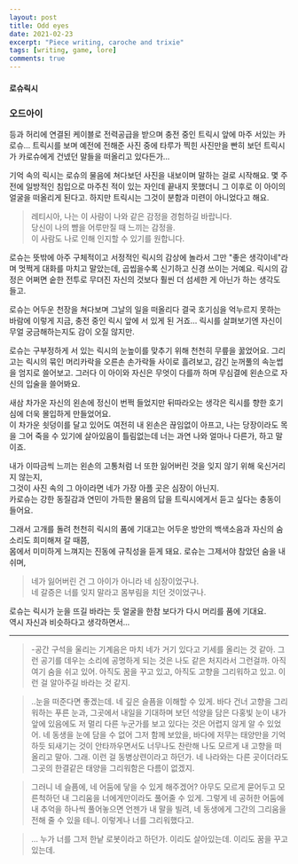 ```yaml
---
layout: post
title: Odd eyes
date: 2021-02-23
excerpt: "Piece writing, caroche and trixie"
tags: [writing, game, lore]
comments: true
---
```


#### 로슈릭시 
### 오드아이 


등과 허리에 연결된 케이블로 전력공급을 받으며 충전 중인 트릭시 앞에 마주 서있는 카로슈...
트릭시를 보며 예전에 전해준 사진 중에 타루가 찍힌 사진만을 빤히 보던 트릭시가 카로슈에게 건넸던 말들을 떠올리고 있다든가...


기억 속의 릭시는 로슈의 물음에 쳐다보던 사진을 내보이며 말하는 걸로 시작해요. 몇 주 전에 일방적인 침입으로 마주친 적이 있는 자인데 끝내지 못했더니 그 이후로 이 아이의 얼굴을 떠올리게 된다고. 하지만 트릭시는 그것이 분함과 미련이 아니었다고 해요.


> 레티시아, 나는 이 사람이 나와 같은 감정을 경험하길 바랍니다.  
> 당신이 나의 뺨을 어루만질 때 느끼는 감정을.  
> 이 사람도 나로 인해 인지할 수 있기를 원합니다.


로슈는 뜻밖에 아주 구체적이고 서정적인 릭시의 감상에 놀라서 그만 "좋은 생각이네"라며 멋쩍게 대화를 마치고 말았는데, 곱씹을수록 신기하고 신경 쓰이는 거예요. 릭시의 감정은 어쩌면 숱한 전투로 무뎌진 자신의 것보다 훨씬 더 섬세한 게 아닌가 하는 생각도 들고.

로슈는 어두운 천장을 쳐다보며 그날의 일을 떠올리다 결국 호기심을 억누르지 못하는 바람에 이렇게 지금, 충전 중인 릭시 앞에 서 있게 된 거죠... 릭시를 살펴보기엔 자신이 무얼 궁금해하는지도 감이 오질 않지만.

로슈는 구부정하게 서 있는 릭시의 눈높이를 맞추기 위해 천천히 무릎을 꿇었어요. 그리고는 릭시의 묶인 머리카락을 오른손 손가락들 사이로 흘려보고, 감긴 눈꺼풀의 속눈썹을 엄지로 쓸어보고. 그러다 이 아이와 자신은 무엇이 다를까 하며 무심결에 왼손으로 자신의 입술을 쓸어봐요.

새삼 차가운 자신의 왼손에 정신이 번쩍 들었지만 뒤따라오는 생각은 릭시를 향한 호기심에 더욱 몰입하게 만들었어요.  
이 차가운 쇳덩이를 달고 있어도 여전히 내 왼손은 끊임없이 아프고, 나는 당장이라도 목을 그어 죽을 수 있기에 살아있음이 틀림없는데 너는 과연 나와 얼마나 다른가, 하고 말이죠.

내가 이따금씩 느끼는 왼손의 고통처럼 너 또한 잃어버린 것을 잊지 않기 위해 욱신거리지 않는지,  
그것이 사진 속의 그 아이라면 네가 가장 아플 곳은 심장이 아닌지.  
카로슈는 강한 동질감과 연민이 가득한 물음의 답을 트릭시에게서 듣고 싶다는 충동이 들어요.

그래서 고개를 돌려 천천히 릭시의 품에 기대고는 어두운 방안의 백색소음과 자신의 숨소리도 희미해져 갈 때쯤,  
몸에서 미미하게 느껴지는 진동에 규칙성을 듣게 돼요. 로슈는 그제서야 참았던 숨을 내쉬며,

> 네가 잃어버린 건 그 아이가 아니라 네 심장이었구나.  
> 네 갈증은 너를 잊지 말라고 몸부림을 치던 것이었구나.

로슈는 릭시가 눈을 뜨길 바라는 듯 얼굴을 한참 보다가 다시 머리를 품에 기대요.  
역시 자신과 비슷하다고 생각하면서...


*****






> -공간 구석을 울리는 기계음은 마치 네가 거기 있다고 기세를 올리는 것 같아. 그런 공기를 데우는 소리에 공명하게 되는 것은 나도 같은 처지라서 그런걸까. 아직 여기 숨을 쉬고 있어. 아직도 꿈을 꾸고 있고, 아직도 고향을 그리워하고 있고. 이런 걸 알아주길 바라는 것 같지.


 
> ..눈을 떠준다면 좋겠는데. 네 깊은 슬픔을 이해할 수 있게. 
> 바다 건너 고향을 그리워하는 푸른 눈과, 그곳에서 내일을 기대하며 보던 석양을 담은 다홍빛 눈이 내가 앞에 있음에도 저 멀리 다른 누군가를 보고 있다는 것은 어렵지 않게 알 수 있었어. 네 동생을 눈에 담을 수 없어 그저 함께 보았을,  바다에 저무는 태양만을 기억하듯 되새기는 것이 안타까우면서도 너무나도 찬란해 나도 모르게 내 고향을 떠올리고 말아. 
> 그래. 이런 걸 동병상련이라고 하던가. 네 나라와는 다른 곳이더라도 그곳의 한결같은 태양을 그리워함은 다름이 없겠지.

 
> 그러니 네 슬픔에, 네 어둠에 닿을 수 있게 해주겠어? 아무도 모르게 묻어두고 모른척하던 내 그리움을 너에게만이라도 풀어줄 수 있게. 그렇게 네 공허한 어둠에 내 추억을 하나씩 풀어놓으면 언젠가 내 말을 빌려, 네 동생에게 그간의 그리움을 전해 줄 수 있을 테니. 
이렇게나 너를 그리워했다고.



 
> … 누가 너를 그저 한낱 로봇이라고 하던가. 
> 이리도 살아있는데. 이리도 꿈을 꾸고 있는데. 

